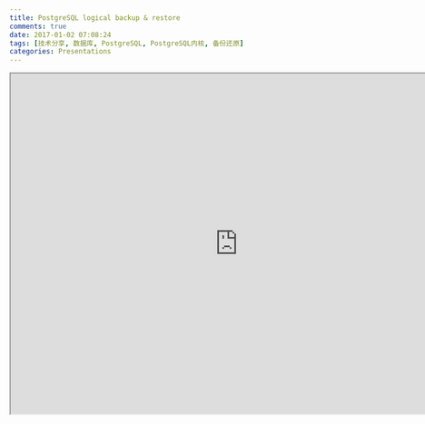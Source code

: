 ```yaml
---
title: PostgreSQL logical backup & restore
comments: true
date: 2017-01-02 07:08:24
tags: [技术分享, 数据库, PostgreSQL, PostgreSQL内核, 备份还原]
categories: Presentations
---
```


<iframe src="http://shenyu.wiki/uploads/pg-logical-backup-restore.html" width="800" height="600" > </iframe>


